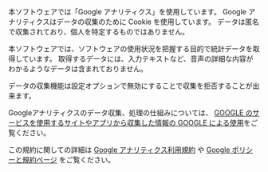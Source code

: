 本ソフトウェアでは「Google アナリティクス」を使用しています。
Google アナリティクスはデータの収集のために Cookie を使用しています。
データは匿名で収集されており、個人を特定するものではありません。

本ソフトウェアでは、ソフトウェアの使用状況を把握する目的で統計データを取得しています。
取得するデータには、入力テキストなど、音声の詳細な内容がわかるようなデータは含まれておりません。

データの収集機能は設定オプションで無効にすることで収集を拒否することが出来ます。

Googleアナリティクスのデータ収集、処理の仕組みについては、
[GOOGLE のサービスを使用するサイトやアプリから収集した情報の GOOGLE による使用](https://policies.google.com/technologies/partner-sites?hl=ja)をご覧ください。

この規約に関しての詳細は
[Google アナリティクス利用規約](https://marketingplatform.google.com/about/analytics/terms/jp/) や
[Google ポリシーと規約ページ](https://policies.google.com/technologies/ads?hl=ja) をご覧ください。
